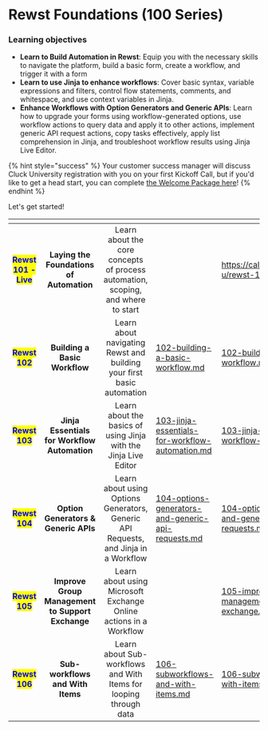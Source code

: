 # Rewst Foundations (100 Series)

### Learning objectives

* **Learn to Build Automation in Rewst**: Equip you with the necessary skills to navigate the platform, build a basic form, create a workflow, and trigger it with a form
* **Learn to use Jinja to enhance workflows**: Cover basic syntax, variable expressions and filters, control flow statements, comments, and whitespace, and use context variables in Jinja.
* **Enhance Workflows with Option Generators and Generic APIs**: Learn how to upgrade your forms using workflow-generated options, use workflow actions to query data and apply it to other actions, implement generic API request actions, copy tasks effectively, apply list comprehension in Jinja, and troubleshoot workflow results using Jinja Live Editor.

{% hint style="success" %}
Your customer success manager will discuss Cluck University registration with you on your first Kickoff Call, but if you'd like to get a head start, you can complete [the Welcome Package here](https://app.rewst.io/form/40c82e64-9976-4253-baf4-55421a2a2c3f)!
{% endhint %}

Let's get started!

<table data-view="cards"><thead><tr><th align="center"></th><th align="center"></th><th align="center"></th><th data-hidden data-type="content-ref"></th><th data-hidden data-card-target data-type="content-ref"></th></tr></thead><tbody><tr><td align="center"><mark style="color:blue;"><strong>Rewst 101 - Live</strong></mark></td><td align="center"><strong>Laying the Foundations of Automation</strong></td><td align="center">Learn about the core concepts of process automation, scoping, and where to start</td><td></td><td><a href="https://calendly.com/cluck-u/rewst-101">https://calendly.com/cluck-u/rewst-101</a></td></tr><tr><td align="center"><mark style="color:blue;"><strong>Rewst 102</strong></mark></td><td align="center"><strong>Building a Basic Workflow</strong></td><td align="center">Learn about navigating Rewst and building your first basic automation</td><td><a href="102-building-a-basic-workflow.md">102-building-a-basic-workflow.md</a></td><td><a href="102-building-a-basic-workflow.md">102-building-a-basic-workflow.md</a></td></tr><tr><td align="center"><mark style="color:blue;"><strong>Rewst 103</strong></mark></td><td align="center"><strong>Jinja Essentials for Workflow Automation</strong></td><td align="center">Learn about the basics of using Jinja with the Jinja Live Editor</td><td><a href="103-jinja-essentials-for-workflow-automation.md">103-jinja-essentials-for-workflow-automation.md</a></td><td><a href="103-jinja-essentials-for-workflow-automation.md">103-jinja-essentials-for-workflow-automation.md</a></td></tr><tr><td align="center"><mark style="color:blue;"><strong>Rewst 104</strong></mark></td><td align="center"><strong>Option Generators &#x26; Generic APIs</strong></td><td align="center">Learn about using Options Generators, Generic API Requests, and Jinja in a Workflow</td><td><a href="104-options-generators-and-generic-api-requests.md">104-options-generators-and-generic-api-requests.md</a></td><td><a href="104-options-generators-and-generic-api-requests.md">104-options-generators-and-generic-api-requests.md</a></td></tr><tr><td align="center"><mark style="color:blue;"><strong>Rewst 105</strong></mark></td><td align="center"><strong>Improve Group Management to Support Exchange</strong></td><td align="center">Learn about using Microsoft Exchange Online actions in a Workflow</td><td></td><td><a href="105-improve-group-management-to-support-exchange.md">105-improve-group-management-to-support-exchange.md</a></td></tr><tr><td align="center"><mark style="color:blue;"><strong>Rewst 106</strong></mark></td><td align="center"><strong>Sub-workflows and With Items</strong></td><td align="center">Learn about Sub-workflows and With Items for looping through data</td><td><a href="106-subworkflows-and-with-items.md">106-subworkflows-and-with-items.md</a></td><td><a href="106-subworkflows-and-with-items.md">106-subworkflows-and-with-items.md</a></td></tr></tbody></table>
